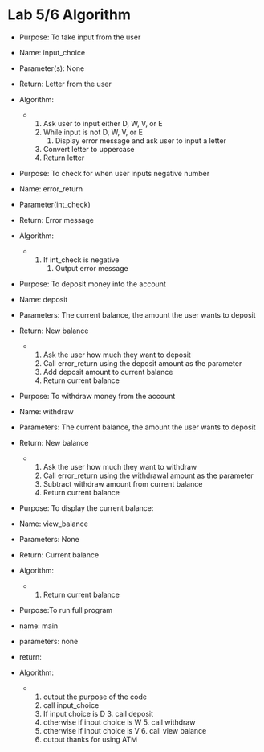 # Lab 5/6 Algorithm

* Purpose: To take input from the user
* Name: input_choice
* Parameter(s): None
* Return: Letter from the user
* Algorithm:
  * 1. Ask user to input either D, W, V, or E
    2. While input is not D, W, V, or E
       1. Display error message and ask user to input a letter
    3. Convert letter to uppercase
    4. Return letter

* Purpose: To check for when user inputs negative number
* Name: error_return
* Parameter(int_check)
* Return: Error message
* Algorithm:
  * 1. If int_check is negative
        1. Output error message

* Purpose: To deposit money into the account
* Name: deposit
* Parameters: The current balance, the amount the user wants to deposit
* Return: New balance
  * 1. Ask the user how much they want to deposit
    2. Call error_return using the deposit amount as the parameter
    3. Add deposit amount to current balance
    4. Return current balance

* Purpose: To withdraw money from the account
* Name: withdraw
* Parameters: The current balance, the amount the user wants to deposit
* Return: New balance
  * 1. Ask the user how much they want to withdraw
    2. Call error_return using the withdrawal amount as the parameter
    3. Subtract withdraw amount from current balance
    4. Return current balance

* Purpose: To display the current balance:
* Name: view_balance
* Parameters: None
* Return: Current balance
* Algorithm:
  * 1. Return current balance

* Purpose:To run full program
* name: main
* parameters: none
* return: 
* Algorithm:
  * 1. output the purpose of the code
    1. call input_choice
    2. If input choice is D
       3. call deposit
    4. otherwise if input choice is W
       5. call withdraw
    5. otherwise if input choice is V
       6. call view balance
    6. output thanks for using ATM